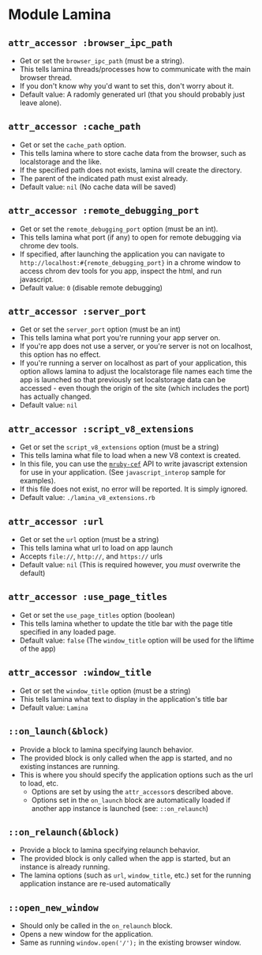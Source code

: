 # Module Lamina

## `attr_accessor :browser_ipc_path`
- Get or set the `browser_ipc_path` (must be a string).
- This tells lamina threads/processes how to communicate with the main browser thread.
- If you don't know why you'd want to set this, don't worry about it.
- Default value: A radomly generated url (that you should probably just leave alone).

## `attr_accessor :cache_path`
- Get or set the `cache_path` option.
- This tells lamina where to store cache data from the browser,
  such as localstorage and the like.
- If the specified path does not exists, lamina will create the directory.
- The parent of the indicated path must exist already.
- Default value: `nil` (No cache data will be saved)

## `attr_accessor :remote_debugging_port`
- Get or set the `remote_debugging_port` option (must be an int).
- This tells lamina what port (if any) to open for remote debugging
  via chrome dev tools.
- If specified, after launching the application you can navigate to
  `http://localhost:#{remote_debugging_port}` in a chrome window to
  access chrom dev tools for you app, inspect the html, and run javascript.
- Default value: `0` (disable remote debugging)

## `attr_accessor :server_port`
- Get or set the `server_port` option (must be an int)
- This tells lamina what port you're running your app server on.
- If you're app does not use a server, or you're server is not on localhost,
  this option has no effect.
- If you're running a server on localhost as part of your application, this
  option allows lamina to adjust the localstorage file names each time
  the app is launched so that previously set localstorage data can be accessed -
  even though the origin of the site (which includes the port) has actually changed.
- Default value: `nil`

## `attr_accessor :script_v8_extensions`
- Get or set the `script_v8_extensions` option (must be a string)
- This tells lamina what file to load when a new V8 context is created.
- In this file, you can use the [`mruby-cef`](https://github.com/jbreeden/mruby-cef/blob/master/doc/src/mruby_cef_v8.md)
  API to write javascript extension for use in your application. (See `javascript_interop` sample for examples).
- If this file does not exist, no error will be reported. It is simply ignored.
- Default value: `./lamina_v8_extensions.rb`

## `attr_accessor :url`
- Get or set the `url` option (must be a string)
- This tells lamina what url to load on app launch
- Accepts `file://`, `http://`, and `https://` urls
- Default value: `nil` (This is required however, you _must_ overwrite the default)

## `attr_accessor :use_page_titles`
- Get or set the `use_page_titles` option (boolean)
- This tells lamina whether to update the title bar with the page title specified in
  any loaded page.
- Default value: `false` (The `window_title` option will be used for the liftime of the app)

## `attr_accessor :window_title`
- Get or set the `window_title` option (must be a string)
- This tells lamina what text to display in the application's title bar
- Default value: `Lamina`

## `::on_launch(&block)`
- Provide a block to lamina specifying launch behavior.
- The provided block is only called when the app is started, and no existing
  instances are running.
- This is where you should specify the application options such as the url to load, etc.
  + Options are set by using the `attr_accessor`s described above.
  + Options set in the `on_launch` block are automatically loaded if another
    app instance is launched (see: `::on_relaunch`)

## `::on_relaunch(&block)`
- Provide a block to lamina specifying relaunch behavior.
- The provided block is only called when the app is started, but an instance
  is already running.
- The lamina options (such as `url`, `window_title`, etc.) set for the running
  application instance are re-used automatically

## `::open_new_window`
- Should only be called in the `on_relaunch` block.
- Opens a new window for the application.
- Same as running `window.open('/');` in the existing browser window.

